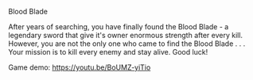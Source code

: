 Blood Blade

After years of searching, you have finally found the Blood Blade - a legendary sword that give it's owner enormous strength after every kill. However, you are not the only one who came to find the Blood Blade . . . Your mission is to kill every enemy and stay alive. Good luck!

Game demo: https://youtu.be/BoUMZ-yiTio
